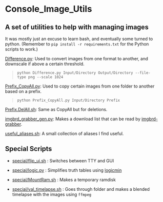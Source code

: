 # Console_Image_Utils

## A set of utilities to help with managing images

It was mostly just an excuse to learn bash, and eventually some turned to python.
(Remember to `pip install -r requirements.txt` for the Python scripts to work.)

[Difference.py](Difference.py): Used to convert images from one format to another, and downscale if above a certain threshold.<br>
> `python Difference.py Input/Directory Output/Directory --file-type png --scale 1024`

[Prefix_CopyAll.py](Prefix_CopyAll.py): Used to copy certain images from one folder to another based on a prefix.
> `python Prefix_CopyAll.py Input/Directory Prefix`

[Prefix.DelAll.sh](Prefix.DelAll.sh): Same as CopyAll but for deletions.

[imgbrd_grabber_gen.py](imgbrd_grabber_gen.py): Makes a download list that can be read by <a href="https://github.com/Bionus/imgbrd-grabber">imgbrd-grabber</a>.

[useful_aliases.sh](useful_aliases.sh): A small collection of aliases I find useful.

## Special Scripts

- [special/flip_ui.sh](special/flip_ui.sh) : Switches between TTY and GUI

- [special/logic.py](special/logic.py) : Simplifies truth tables using [logicmin](https://github.com/dreylago/logicmin)

- [special/MountRam.sh](special/MountRam.sh) : Makes a temporary ramdisk

- [special/val_timelapse.sh](special/val_timelapse.sh) : Goes through folder and makes a blended timelapse with the images using `ffmpeg`
